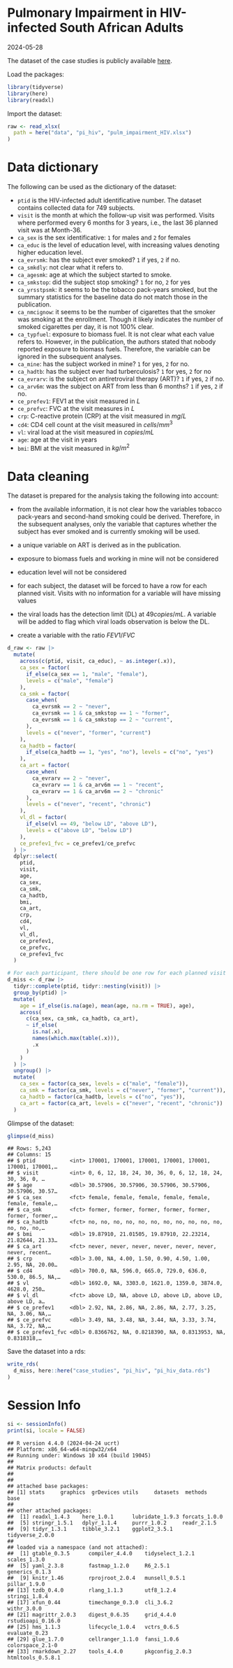 Pulmonary Impairment in HIV-infected South African Adults
================
2024-05-28

The dataset of the case studies is publicly available
[here](https://datadryad.org/stash/dataset/doi:10.5061/dryad.st5rk).

Load the packages:

``` r
library(tidyverse)
library(here)
library(readxl)
```

Import the dataset:

``` r
raw <- read_xlsx(
  path = here("data", "pi_hiv", "pulm_impairment_HIV.xlsx")
)
```

# Data dictionary

The following can be used as the dictionary of the dataset:

- `ptid` is the HIV-infected adult identificative number. The dataset
  contains collected data for $749$ subjects.
- `visit` is the month at which the follow-up visit was performed.
  Visits where performed every $6$ months for $3$ years, i.e., the last
  $36$ planned visit was at Month-$36$.
- `ca_sex` is the sex identificative: `1` for males and `2` for females
- `ca_educ` is the level of education level, with increasing values
  denoting higher education level.
- `ca_evrsmk`: has the subject ever smoked? `1` if yes, `2` if no.
- `ca_smkdly`: not clear what it refers to.
- `ca_agesmk`: age at which the subject started to smoke.
- `ca_smkstop`: did the subject stop smoking? `1` for no, `2` for yes
- `ca_yrsstpsmk`: it seems to be the tobacco pack-years smoked, but the
  summary statistics for the baseline data do not match those in the
  publication.
- `ca_nmcignow`: it seems to be the number of cigarettes that the smoker
  was smoking at the enrollment. Though it likely indicates the number
  of smoked cigarettes per day, it is not $100 \%$ clear.
- `ca_typfuel`: exposure to biomass fuel. It is not clear what each
  value refers to. However, in the publication, the authors stated that
  nobody reported exposure to biomass fuels. Therefore, the variable can
  be ignored in the subsequent analyses.
- `ca_mine`: has the subject worked in mine? `1` for yes, `2` for no.
- `ca_hadtb`: has the subject ever had turberculosis? `1` for yes, `2`
  for no
- `ca_evrarv`: is the subject on antiretroviral therapy (ART)? `1` if
  yes, `2` if no.
- `ca_arv6m`: was the subject on ART from less than 6 months? `1` if
  yes, `2` if no.
- `ce_prefev1`: FEV1 at the visit measured in $L$
- `ce_prefvc`: FVC at the visit measures in $L$
- `crp`: C-reactive protein (CRP) at the visit measured in $mg/L$
- `cd4`: CD4 cell count at the visit measured in $cells/mm^{3}$
- `vl`: viral load at the visit measured in $copies/mL$
- `age`: age at the visit in years
- `bmi`: BMI at the visit measured in $kg/m^{2}$

# Data cleaning

The dataset is prepared for the analysis taking the following into
account:

- from the available information, it is not clear how the variables
  tobacco pack-years and second-hand smoking could be derived.
  Therefore, in the subsequent analyses, only the variable that captures
  whether the subject has ever smoked and is currently smoking will be
  used.

- a unique variable on ART is derived as in the publication.

- exposure to biomass fuels and working in mine will not be considered

- education level will not be considered

- for each subject, the dataset will be forced to have a row for each
  planned visit. Visits with no information for a variable will have
  missing values

- the viral loads has the detection limit (DL) at $49 copies/mL$. A
  variable will be added to flag which viral loads observation is below
  the DL.

- create a variable with the ratio $FEV1/FVC$

``` r
d_raw <- raw |> 
  mutate(
    across(c(ptid, visit, ca_educ), ~ as.integer(.x)),
    ca_sex = factor(
      if_else(ca_sex == 1, "male", "female"), 
      levels = c("male", "female")
    ), 
    ca_smk = factor(
      case_when(
        ca_evrsmk == 2 ~ "never",
        ca_evrsmk == 1 & ca_smkstop == 1 ~ "former",
        ca_evrsmk == 1 & ca_smkstop == 2 ~ "current",
      ),
      levels = c("never", "former", "current")
    ),
    ca_hadtb = factor(
      if_else(ca_hadtb == 1, "yes", "no"), levels = c("no", "yes")
    ),
    ca_art = factor(
      case_when(
        ca_evrarv == 2 ~ "never",
        ca_evrarv == 1 & ca_arv6m == 1 ~ "recent",
        ca_evrarv == 1 & ca_arv6m == 2 ~ "chronic"
      ),
      levels = c("never", "recent", "chronic")
    ),
    vl_dl = factor(
      if_else(vl == 49, "below LD", "above LD"),
      levels = c("above LD", "below LD")
    ),
    ce_prefev1_fvc = ce_prefev1/ce_prefvc
  ) |> 
  dplyr::select(
    ptid, 
    visit,
    age,
    ca_sex,
    ca_smk,
    ca_hadtb,
    bmi,
    ca_art,
    crp,
    cd4,
    vl, 
    vl_dl,
    ce_prefev1,
    ce_prefvc,
    ce_prefev1_fvc 
  )

# For each participant, there should be one row for each planned visit
d_miss <- d_raw |> 
  tidyr::complete(ptid, tidyr::nesting(visit)) |> 
  group_by(ptid) |> 
  mutate(
    age = if_else(is.na(age), mean(age, na.rm = TRUE), age),
    across(
      c(ca_sex, ca_smk, ca_hadtb, ca_art), 
      ~ if_else(
        is.na(.x),
        names(which.max(table(.x))),
        .x
      )
    )
  ) |> 
  ungroup() |> 
  mutate(
    ca_sex = factor(ca_sex, levels = c("male", "female")),
    ca_smk = factor(ca_smk, levels = c("never", "former", "current")),
    ca_hadtb = factor(ca_hadtb, levels = c("no", "yes")),
    ca_art = factor(ca_art, levels = c("never", "recent", "chronic"))
  )
```

Glimpse of the dataset:

``` r
glimpse(d_miss)
```

    ## Rows: 5,243
    ## Columns: 15
    ## $ ptid           <int> 170001, 170001, 170001, 170001, 170001, 170001, 170001,…
    ## $ visit          <int> 0, 6, 12, 18, 24, 30, 36, 0, 6, 12, 18, 24, 30, 36, 0, …
    ## $ age            <dbl> 30.57906, 30.57906, 30.57906, 30.57906, 30.57906, 30.57…
    ## $ ca_sex         <fct> female, female, female, female, female, female, female,…
    ## $ ca_smk         <fct> former, former, former, former, former, former, former,…
    ## $ ca_hadtb       <fct> no, no, no, no, no, no, no, no, no, no, no, no, no, no,…
    ## $ bmi            <dbl> 19.87910, 21.01505, 19.87910, 22.23214, 21.82644, 21.33…
    ## $ ca_art         <fct> never, never, never, never, never, never, never, recent…
    ## $ crp            <dbl> 3.00, NA, 4.00, 1.50, 0.90, 4.50, 1.00, 2.95, NA, 20.00…
    ## $ cd4            <dbl> 700.0, NA, 596.0, 665.0, 729.0, 636.0, 530.0, 86.5, NA,…
    ## $ vl             <dbl> 1692.0, NA, 3303.0, 1621.0, 1359.0, 3874.0, 4628.0, 250…
    ## $ vl_dl          <fct> above LD, NA, above LD, above LD, above LD, above LD, a…
    ## $ ce_prefev1     <dbl> 2.92, NA, 2.86, NA, 2.86, NA, 2.77, 3.25, NA, 3.06, NA,…
    ## $ ce_prefvc      <dbl> 3.49, NA, 3.48, NA, 3.44, NA, 3.33, 3.74, NA, 3.72, NA,…
    ## $ ce_prefev1_fvc <dbl> 0.8366762, NA, 0.8218390, NA, 0.8313953, NA, 0.8318318,…

Save the dataset into a rds:

``` r
write_rds(
  d_miss, here::here("case_studies", "pi_hiv", "pi_hiv_data.rds")
)
```

# Session Info

``` r
si <- sessionInfo()
print(si, locale = FALSE)
```

    ## R version 4.4.0 (2024-04-24 ucrt)
    ## Platform: x86_64-w64-mingw32/x64
    ## Running under: Windows 10 x64 (build 19045)
    ## 
    ## Matrix products: default
    ## 
    ## 
    ## attached base packages:
    ## [1] stats     graphics  grDevices utils     datasets  methods   base     
    ## 
    ## other attached packages:
    ##  [1] readxl_1.4.3    here_1.0.1      lubridate_1.9.3 forcats_1.0.0  
    ##  [5] stringr_1.5.1   dplyr_1.1.4     purrr_1.0.2     readr_2.1.5    
    ##  [9] tidyr_1.3.1     tibble_3.2.1    ggplot2_3.5.1   tidyverse_2.0.0
    ## 
    ## loaded via a namespace (and not attached):
    ##  [1] gtable_0.3.5      compiler_4.4.0    tidyselect_1.2.1  scales_1.3.0     
    ##  [5] yaml_2.3.8        fastmap_1.2.0     R6_2.5.1          generics_0.1.3   
    ##  [9] knitr_1.46        rprojroot_2.0.4   munsell_0.5.1     pillar_1.9.0     
    ## [13] tzdb_0.4.0        rlang_1.1.3       utf8_1.2.4        stringi_1.8.4    
    ## [17] xfun_0.44         timechange_0.3.0  cli_3.6.2         withr_3.0.0      
    ## [21] magrittr_2.0.3    digest_0.6.35     grid_4.4.0        rstudioapi_0.16.0
    ## [25] hms_1.1.3         lifecycle_1.0.4   vctrs_0.6.5       evaluate_0.23    
    ## [29] glue_1.7.0        cellranger_1.1.0  fansi_1.0.6       colorspace_2.1-0 
    ## [33] rmarkdown_2.27    tools_4.4.0       pkgconfig_2.0.3   htmltools_0.5.8.1
